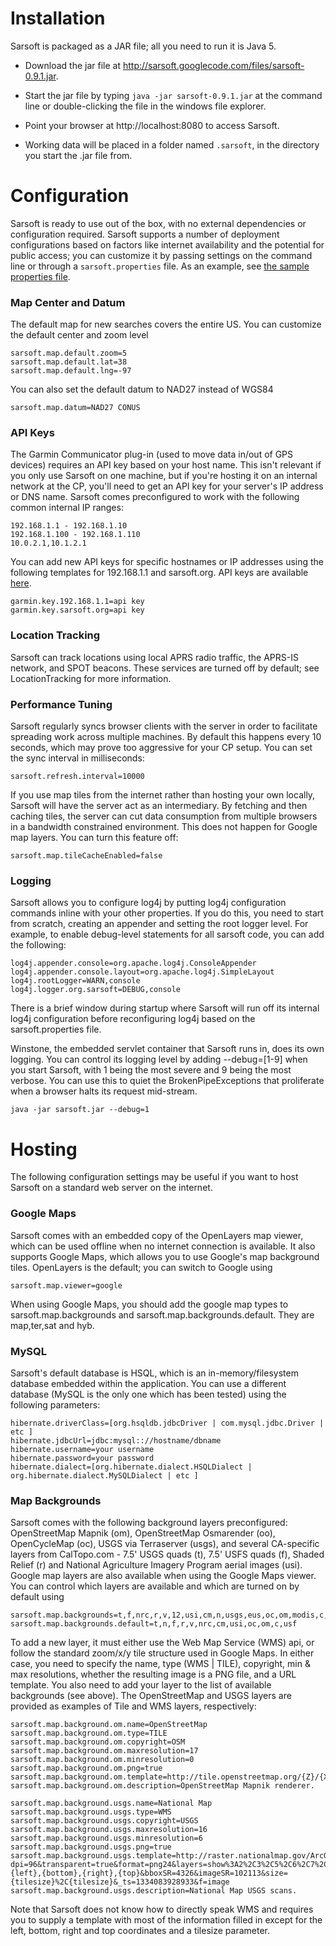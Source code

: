 # Installation #

Sarsoft is packaged as a JAR file; all you need to run it is Java 5.

  * Download the jar file at <a href='http://sarsoft.googlecode.com/files/sarsoft-0.9.jar'><a href='http://sarsoft.googlecode.com/files/sarsoft-0.9.1.jar'>http://sarsoft.googlecode.com/files/sarsoft-0.9.1.jar</a></a>.

  * Start the jar file by typing `java -jar sarsoft-0.9.1.jar` at the command line or double-clicking the file in the windows file explorer.

  * Point your browser at http://localhost:8080 to access Sarsoft.

  * Working data will be placed in a folder named `.sarsoft`, in the directory you start the .jar file from.

# Configuration #

Sarsoft is ready to use out of the box, with no external dependencies or configuration required.  Sarsoft supports a number of deployment configurations based on factors like internet availability and the potential for public access; you can customize it by passing settings on the command line or through a `sarsoft.properties` file.  As an example, see [the sample properties file](SamplePropertiesFile.md).

### Map Center and Datum ###

The default map for new searches covers the entire US.  You can customize the default center and zoom level

```
sarsoft.map.default.zoom=5
sarsoft.map.default.lat=38
sarsoft.map.default.lng=-97
```

You can also set the default datum to NAD27 instead of WGS84

```
sarsoft.map.datum=NAD27 CONUS
```


### API Keys ###

The Garmin Communicator plug-in (used to move data in/out of GPS devices) requires an API key based on your host name.  This isn't relevant if you only use Sarsoft on one machine, but if you're hosting it on an internal network at the CP, you'll need to get an API key for your server's IP address or DNS name.  Sarsoft comes preconfigured to work with the following common internal IP ranges:

```
192.168.1.1 - 192.168.1.10
192.168.1.100 - 192.168.1.110
10.0.2.1,10.1.2.1
```

You can add new API keys for specific hostnames or IP addresses using the following templates for 192.168.1.1 and sarsoft.org.  API keys are available [here](http://developer.garmin.com/web-device/garmin-communicator-plugin/get-your-site-key/).

```
garmin.key.192.168.1.1=api key
garmin.key.sarsoft.org=api key
```

### Location Tracking ###

Sarsoft can track locations using local APRS radio traffic, the APRS-IS network, and SPOT beacons.  These services are turned off by default; see LocationTracking for more information.

### Performance Tuning ###

Sarsoft regularly syncs browser clients with the server in order to facilitate spreading work across multiple machines.  By default this happens every 10 seconds, which may prove too aggressive for your CP setup.  You can set the sync interval in milliseconds:

```
sarsoft.refresh.interval=10000
```

If you use map tiles from the internet rather than hosting your own locally, Sarsoft will have the server act as an intermediary.  By fetching and then caching tiles, the server can cut data consumption from multiple browsers in a bandwidth constrained environment.  This does not happen for Google map layers.  You can turn this feature off:

```
sarsoft.map.tileCacheEnabled=false
```

### Logging ###

Sarsoft allows you to configure log4j by putting log4j configuration commands inline with your other properties.  If you do this, you need to start from scratch, creating an appender and setting the root logger level.  For example, to enable debug-level statements for all sarsoft code, you can add the following:

```
log4j.appender.console=org.apache.log4j.ConsoleAppender
log4j.appender.console.layout=org.apache.log4j.SimpleLayout
log4j.rootLogger=WARN,console
log4j.logger.org.sarsoft=DEBUG,console
```

There is a brief window during startup where Sarsoft will run off its internal log4j configuration before reconfiguring log4j based on the sarsoft.properties file.

Winstone, the embedded servlet container that Sarsoft runs in, does its own logging.  You can control its logging level by adding --debug=[1-9] when you start Sarsoft, with 1 being the most severe and 9 being the most verbose.  You can use this to quiet the BrokenPipeExceptions that proliferate when a browser halts its request mid-stream.

```
java -jar sarsoft.jar --debug=1
```

# Hosting #

The following configuration settings may be useful if you want to host Sarsoft on a standard web server on the internet.

### Google Maps ###

Sarsoft comes with an embedded copy of the OpenLayers map viewer, which can be used offline when no internet connection is available.  It also supports Google Maps, which allows you to use Google's map background tiles.  OpenLayers is the default; you can switch to Google using

```
sarsoft.map.viewer=google
```

When using Google Maps, you should add the google map types to sarsoft.map.backgrounds and sarsoft.map.backgrounds.default.  They are map,ter,sat and hyb.

### MySQL ###

Sarsoft's default database is HSQL, which is an in-memory/filesystem database embedded within the application.  You can use a different database (MySQL is the only one which has been tested) using the following parameters:

```
hibernate.driverClass=[org.hsqldb.jdbcDriver | com.mysql.jdbc.Driver | etc ]
hibernate.jdbcUrl=jdbc:mysql:://hostname/dbname
hibernate.username=your username
hibernate.password=your password
hibernate.dialect=[org.hibernate.dialect.HSQLDialect | org.hibernate.dialect.MySQLDialect | etc ]
```

### Map Backgrounds ###

Sarsoft comes with the following background layers preconfigured: OpenStreetMap Mapnik (om), OpenStreetMap Osmarender (oo),  OpenCycleMap (oc), USGS via Terraserver (usgs), and several CA-specific layers from CalTopo.com - 7.5' USGS quads (t), 7.5' USFS quads (f), Shaded Relief (r) and National Agriculture Imagery Program aerial images (usi).  Google map layers are also available when using the Google Maps viewer.  You can control which layers are available and which are turned on by default using

```
sarsoft.map.backgrounds=t,f,nrc,r,v,12,usi,cm,n,usgs,eus,oc,om,modis,c,usf
sarsoft.map.backgrounds.default=t,n,f,r,v,nrc,cm,usi,oc,om,c,usf
```

To add a new layer, it must either use the Web Map Service (WMS) api, or follow the standard zoom/x/y tile structure used in Google Maps.  In either case, you need to specify the name, type (WMS | TILE), copyright, min & max resolutions, whether the resulting image is a PNG file, and a URL template.  You also need to add your layer to the list of available backgrounds (see above).  The OpenStreetMap and USGS layers are provided as examples of Tile and WMS layers, respectively:

```
sarsoft.map.background.om.name=OpenStreetMap
sarsoft.map.background.om.type=TILE
sarsoft.map.background.om.copyright=OSM
sarsoft.map.background.om.maxresolution=17
sarsoft.map.background.om.minresolution=0
sarsoft.map.background.om.png=true
sarsoft.map.background.om.template=http://tile.openstreetmap.org/{Z}/{X}/{Y}.png
sarsoft.map.background.om.description=OpenStreetMap Mapnik renderer.

sarsoft.map.background.usgs.name=National Map
sarsoft.map.background.usgs.type=WMS
sarsoft.map.background.usgs.copyright=USGS
sarsoft.map.background.usgs.maxresolution=16
sarsoft.map.background.usgs.minresolution=6
sarsoft.map.background.usgs.png=true
sarsoft.map.background.usgs.template=http://raster.nationalmap.gov/ArcGIS/rest/services/DRG/TNM_Digital_Raster_Graphics/MapServer/export?dpi=96&transparent=true&format=png24&layers=show%3A2%2C3%2C5%2C6%2C7%2C8%2C9%2C10%2C11%2C12%2C13%2C14%2C15%2C16%2C17%2C18%2C19%2C20%2C21%2C22%2C23%2C24%2C0%2C1&bbox={left},{bottom},{right},{top}&bboxSR=4326&imageSR=102113&size={tilesize}%2C{tilesize}&_ts=1334083928933&f=image
sarsoft.map.background.usgs.description=National Map USGS scans.
```

Note that Sarsoft does not know how to directly speak WMS and requires you to supply a template with most of the information filled in except for the left, bottom, right and top coordinates and a tilesize parameter.